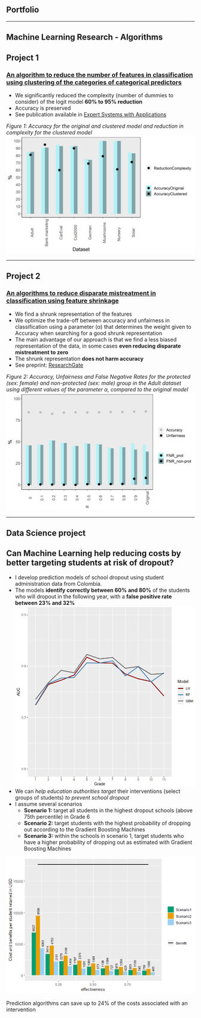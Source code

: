 ## Portfolio
---
## Machine Learning Research - Algorithms
## Project 1 
### [An algorithm to reduce the number of features in classification using clustering of the categories of categorical predictors](https://marcelagalvisres.github.io/clustcat/)

- We significantly reduced the complexity (number of dummies to consider) of the logit model **60% to 95% reduction**
- Accuracy is preserved
- See publication available in [Expert Systems with Applications](https://doi.org/10.1016/j.eswa.2021.115245)


_Figure 1: Accuracy for the original and clustered model and reduction in complexity for the clustered model_
<img src="images/effect_clust.jpeg?raw=true"/>

---

## Project 2 
### [An algorithms to reduce disparate mistreatment in classification using feature shrinkage](https://www.researchgate.net/publication/358614960_Improving_fairness_of_Generalized_Linear_Models_by_feature_shrinkage)

- We find a shrunk representation of the features 
- We optimize the trade-off between accuracy and unfairness in classification using a parameter (&alpha;) that determines the weight given to Accuracy when searching for a good shrunk representation
- The main advantage of our approach is that we find a less biased representation of the data, in some cases **even reducing disparate mistreatment to zero** 
- The shrunk representation **does not harm accuracy**
- See preprint: [ResearchGate](https://www.researchgate.net/publication/358614960_Improving_fairness_of_Generalized_Linear_Models_by_feature_shrinkage)

_Figure 2: Accuracy, Unfairness and False Negative Rates for the protected (sex: female) and non-protected (sex: male) group in the Adult dataset using different values of the parameter &alpha;, compared to the original model_
<img src="images/Adult_sex.jpeg?raw=true"/> 

---
## Data Science project 
## Can Machine Learning help reducing costs by better targeting students at risk of dropout?
- I develop prediction models of school dropout using student administration data from Colombia.
- The models **identify correctly between 60% and 80%** of the students who will dropout in the following year, with a **false positive rate between 23% and 32%**
  <img src="images/auc.PNG?raw=true"/> 
- We can _help education authorities target_ their interventions (select groups of students) _to prevent school dropout_
- I assume several scenarios
  - **Scenario 1:** target all students in the highest dropout schools (above 75th percentile) in Grade 6
  - **Scenario 2:** target students with the highest probability of dropping out according to the Gradient Boosting Machines
  - **Scenario 3:** within the schools in scenario 1, target students who have a higher probability of dropping out as estimated with Gradient Boosting Machines

<img src="images/color_blind.png?raw=true"/> 

Prediction algorithms can save up to 24% of the costs associated with an intervention

